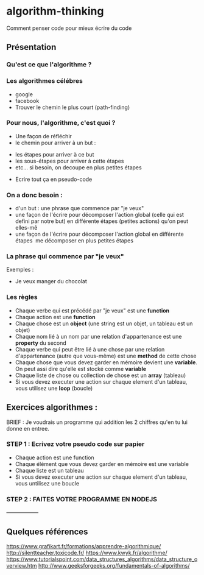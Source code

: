 # algorithm-thinking
Comment penser code pour mieux écrire du code

## Présentation

### Qu'est ce que l'algorithme ?
### Les algorithmes célébres
 -  google
 -  facebook
 -  Trouver le chemin le plus court (path-finding)

### Pour nous, l'algorithme, c'est quoi ?

- Une façon de réfléchir
- le chemin pour arriver à un but :
 * les étapes pour arriver à ce but
 * les sous-étapes pour arriver à cette étapes
 * etc... si besoin, on decoupe en plus petites étapes
- Ecrire tout ça en pseudo-code
 
### On a donc besoin :

- d'un but : une phrase que commence par "je veux"
- une façon de l'écrire pour décomposer l'action global (celle qui est defini par notre but) en différente étapes (petites actions) qu'on peut elles-mê
- une façon de l'écrire pour décomposer l'action global en différente étapes
  me décomposer en plus petites étapes 
### La phrase qui commence par "je veux"

Exemples :


* Je veux manger du chocolat

### Les règles

- Chaque verbe qui est précédé par "je veux" est une **function**
- Chaque action est une **function**
- Chaque chose est un **object** (une string est un objet, un tableau est un objet)
- Chaque nom lié à un nom par une relation d'appartenance est une **property** du second
- Chaque verbe qui peut être lié à une chose par une relation d'appartenance (autre que vous-même) est une **method** de cette chose
- Chaque chose que vous devez garder en mémoire devient une **variable**. On peut assi dire qu'elle est stocké comme **variable**
- Chaque liste de chose ou collection de chose est un **array** (tableau)
- Si vous devez executer une action sur chaque element d'un tableau, vous utilisez une **loop** (boucle)

## Exercices algorithmes :
BRIEF : Je voudrais un programme qui addition les 2 chiffres qu'en tu lui donne en entree.


### STEP 1 : Ecrivez votre pseudo code sur papier

- Chaque action est une function
- Chaque élément que vous devez garder en mémoire est une variable
- Chaque liste est un tableau
- Si vous devez executer une action sur chaque element d'un tableau, vous untilisez une boucle

### STEP 2 : FAITES VOTRE PROGRAMME EN NODEJS
——————

## Quelques références
https://www.grafikart.fr/formations/apprendre-algorithmique/
http://silentteacher.toxicode.fr/
https://www.kwyk.fr/algorithme/
https://www.tutorialspoint.com/data_structures_algorithms/data_structure_overview.htm
http://www.geeksforgeeks.org/fundamentals-of-algorithms/
